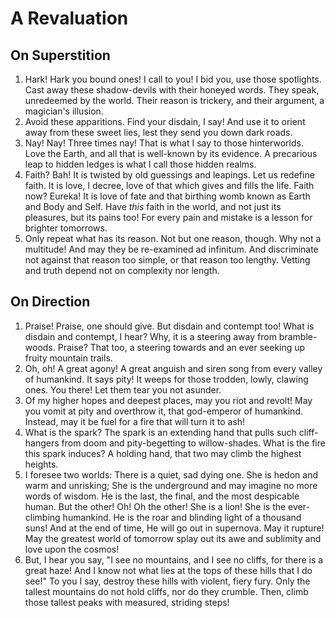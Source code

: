 # A Revaluation

## On Superstition

1. Hark! Hark you bound ones! I call to you! I bid you, use those spotlights. Cast away these shadow-devils with their honeyed words. They speak, unredeemed by the world. Their reason is trickery, and their argument, a magician's illusion.
2. Avoid these apparitions. Find your disdain, I say! And use it to orient away from these sweet lies, lest they send you down dark roads.
3. Nay! Nay! Three times nay! That is what I say to those hinterworlds. Love the Earth, and all that is well-known by its evidence. A precarious leap to hidden ledges is what I call those hidden realms.
4. Faith? Bah! It is twisted by old guessings and leapings. Let us redefine faith. It is love, I decree, love of that which gives and fills the life. Faith now? Eureka! It is love of fate and that birthing womb known as Earth and Body and Self. Have *this* faith in the world, and not just its pleasures, but its pains too! For every pain and mistake is a lesson for brighter tomorrows.
5. Only repeat what has its reason. Not but one reason, though. Why not a multitude! And may they be re-examined ad infinitum. And discriminate not against that reason too simple, or that reason too lengthy. Vetting and truth depend not on complexity nor length.

## On Direction

1. Praise! Praise, one should give. But disdain and contempt too! What is disdain and contempt, I hear? Why, it is a steering away from bramble-woods. Praise? That too, a steering towards and an ever seeking up fruity mountain trails.
2. Oh, oh! A great agony! A great anguish and siren song from every valley of humankind. It says pity! It weeps for those trodden, lowly, clawing ones. You there! Let them tear you not asunder.
3. Of my higher hopes and deepest places, may you riot and revolt! May you vomit at pity and overthrow it, that god-emperor of humankind. Instead, may it be fuel for a fire that will turn it to ash!
4. What is the spark? The spark is an extending hand that pulls such cliff-hangers from doom and pity-begetting to willow-shades. What is the fire this spark induces? A holding hand, that two may climb the highest heights.
5. I foresee two worlds: There is a quiet, sad dying one. She is hedon and warm and unrisking; She is the underground and may imagine no more words of wisdom. He is the last, the final, and the most despicable human. But the other! Oh! Oh the other! She is a lion! She is the ever-climbing humankind. He is the roar and blinding light of a thousand suns! And at the end of time, He will go out in supernova. May it rupture! May the greatest world of tomorrow splay out its awe and sublimity and love upon the cosmos!
6. But, I hear you say, "I see no mountains, and I see no cliffs, for there is a great haze! And  I know not what lies at the tops of these hills that I do see!" To you I say, destroy these hills with violent, fiery fury. Only the tallest mountains do not hold cliffs, nor do they crumble. Then, climb those tallest peaks with measured, striding steps!
